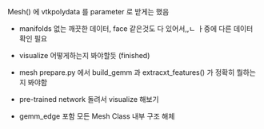 Mesh() 에 vtkpolydata 를 parameter 로 받게는 했음
- manifolds 없는 깨끗한 데이터, face 같은것도 다 있어서,,ㄴ ㅏ중에 다른 데이터 확인 필요
- visualize 어떻게하는지 봐야할듯 (finished)
- mesh prepare.py 에서 build_gemm 과 extracxt_features() 가 정확히 뭘하는지 봐야함


- pre-trained network 돌려서 visualize 해보기
- gemm_edge 포함 모든 Mesh Class 내부 구조 해체
